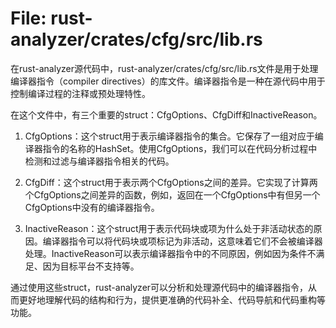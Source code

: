 # File: rust-analyzer/crates/cfg/src/lib.rs

在rust-analyzer源代码中，rust-analyzer/crates/cfg/src/lib.rs文件是用于处理编译器指令（compiler directives）的库文件。编译器指令是一种在源代码中用于控制编译过程的注释或预处理特性。

在这个文件中，有三个重要的struct：CfgOptions、CfgDiff和InactiveReason。

1. CfgOptions：这个struct用于表示编译器指令的集合。它保存了一组对应于编译器指令的名称的HashSet。使用CfgOptions，我们可以在代码分析过程中检测和过滤与编译器指令相关的代码。

2. CfgDiff：这个struct用于表示两个CfgOptions之间的差异。它实现了计算两个CfgOptions之间差异的函数，例如，返回在一个CfgOptions中有但另一个CfgOptions中没有的编译器指令。

3. InactiveReason：这个struct用于表示代码块或项为什么处于非活动状态的原因。编译器指令可以将代码块或项标记为非活动，这意味着它们不会被编译器处理。InactiveReason可以表示编译器指令中的不同原因，例如因为条件不满足、因为目标平台不支持等。

通过使用这些struct，rust-analyzer可以分析和处理源代码中的编译器指令，从而更好地理解代码的结构和行为，提供更准确的代码补全、代码导航和代码重构等功能。

